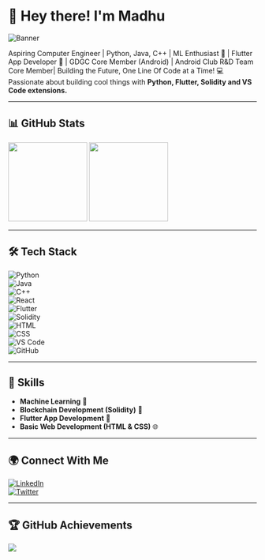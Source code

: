# 👋 Hey there! I'm Madhu  

![Banner]([https://your-image-link.com/banner.png](https://images2.74932ac241946d4c3e5711ea2fe60f16.r2.cloudflarestorage.com/137/1372963.png?response-content-disposition=attachment%3B%20filename%3D%221372963.png%22&X-Amz-Content-Sha256=UNSIGNED-PAYLOAD&X-Amz-Algorithm=AWS4-HMAC-SHA256&X-Amz-Credential=25a1f3698f61250ae37fa2aae83c3913%2F20250302%2Fauto%2Fs3%2Faws4_request&X-Amz-Date=20250302T053313Z&X-Amz-SignedHeaders=host&X-Amz-Expires=60&X-Amz-Signature=00409eb7102210717a8b291be30d530a1e5d4c7fdb7b99ca8d22c1528128e252))  

Aspiring Computer Engineer | Python, Java, C++ | ML Enthusiast 🤖 | Flutter App Developer 📱 | GDGC Core Member (Android) | Android Club R&D Team Core Member| Building the Future, One Line Of Code at a Time! 💻  
Passionate about building cool things with **Python, Flutter, Solidity and VS Code extensions.**  

---

## 📊 GitHub Stats  
<img src="https://github-readme-stats.vercel.app/api?username=Madhuram2901&show_icons=true&theme=radical" height="160px"/>
<img src="https://github-readme-streak-stats.herokuapp.com/?user=Madhuram2901&theme=radical" height="160px"/>

---

## 🛠 Tech Stack  
![Python](https://img.shields.io/badge/-Python-3776AB?style=flat-square&logo=python&logoColor=white)  
![Java](https://img.shields.io/badge/-Java-007396?style=flat-square&logo=java&logoColor=white)  
![C++](https://img.shields.io/badge/-C++-00599C?style=flat-square&logo=c%2B%2B&logoColor=white)  
![React](https://img.shields.io/badge/-React-61DAFB?style=flat-square&logo=react&logoColor=black)  
![Flutter](https://img.shields.io/badge/-Flutter-02569B?style=flat-square&logo=flutter&logoColor=white)  
![Solidity](https://img.shields.io/badge/-Solidity-363636?style=flat-square&logo=solidity&logoColor=white)  
![HTML](https://img.shields.io/badge/-HTML5-E34F26?style=flat-square&logo=html5&logoColor=white)  
![CSS](https://img.shields.io/badge/-CSS3-1572B6?style=flat-square&logo=css3&logoColor=white)  
![VS Code](https://img.shields.io/badge/-VS_Code-007ACC?style=flat-square&logo=visual-studio-code&logoColor=white)  
![GitHub](https://img.shields.io/badge/-GitHub-181717?style=flat-square&logo=github&logoColor=white)  

---

## 🚀 Skills  
- **Machine Learning** 🤖  
- **Blockchain Development (Solidity)** 🔗  
- **Flutter App Development** 📱  
- **Basic Web Development (HTML & CSS)** 🌐  

---

## 🌍 Connect With Me  
[![LinkedIn](https://img.shields.io/badge/-LinkedIn-blue?style=flat-square&logo=linkedin)](https://www.linkedin.com/in/madhurampatil/)  
[![Twitter](https://img.shields.io/badge/-Twitter-1DA1F2?style=flat-square&logo=twitter&logoColor=white)](https://twitter.com/your-profile)  

---

## 🏆 GitHub Achievements  
<img src="https://github-profile-trophy.vercel.app/?username=Madhuram2901&theme=onedark" />
